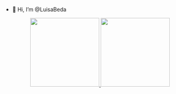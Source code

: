 - 👋 Hi, I’m @LuisaBeda

<div align="center">
  <a href="https://github.com/rafaballerini">
  <img height="180em" src="https://github-readme-stats.vercel.app/api?username=rafaballerini&show_icons=true&theme=dracula&include_all_commits=true&count_private=true"/>
  <img height="180em" src="https://github-readme-stats.vercel.app/api/top-langs/?username=rafaballerini&layout=compact&langs_count=7&theme=dracula"/>
<!---
LuisaBeda/LuisaBeda is a ✨ special ✨ repository because its `README.md` (this file) appears on your GitHub profile.
You can click the Preview link to take a look at your changes.
--->
